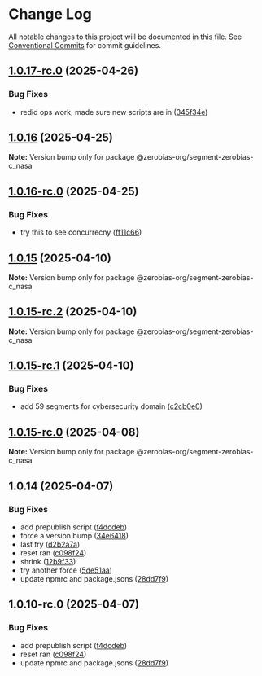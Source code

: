 # Change Log

All notable changes to this project will be documented in this file.
See [Conventional Commits](https://conventionalcommits.org) for commit guidelines.

## [1.0.17-rc.0](https://github.com/zerobias-org/segment/compare/@zerobias-org/segment-zerobias-c_nasa@1.0.16...@zerobias-org/segment-zerobias-c_nasa@1.0.17-rc.0) (2025-04-26)


### Bug Fixes

* redid ops work, made sure new scripts are in ([345f34e](https://github.com/zerobias-org/segment/commit/345f34ec926029dc141943b3e321676adb4a2888))





## [1.0.16](https://github.com/zerobias-org/segment/compare/@zerobias-org/segment-zerobias-c_nasa@1.0.16-rc.0...@zerobias-org/segment-zerobias-c_nasa@1.0.16) (2025-04-25)

**Note:** Version bump only for package @zerobias-org/segment-zerobias-c_nasa





## [1.0.16-rc.0](https://github.com/zerobias-org/segment/compare/@zerobias-org/segment-zerobias-c_nasa@1.0.15...@zerobias-org/segment-zerobias-c_nasa@1.0.16-rc.0) (2025-04-25)


### Bug Fixes

* try this to see concurrecny ([ff11c66](https://github.com/zerobias-org/segment/commit/ff11c66d67cb9f185098fd640d4139178d29ae22))





## [1.0.15](https://github.com/zerobias-org/segment/compare/@zerobias-org/segment-zerobias-c_nasa@1.0.15-rc.2...@zerobias-org/segment-zerobias-c_nasa@1.0.15) (2025-04-10)

**Note:** Version bump only for package @zerobias-org/segment-zerobias-c_nasa





## [1.0.15-rc.2](https://github.com/zerobias-org/segment/compare/@zerobias-org/segment-zerobias-c_nasa@1.0.15-rc.1...@zerobias-org/segment-zerobias-c_nasa@1.0.15-rc.2) (2025-04-10)

**Note:** Version bump only for package @zerobias-org/segment-zerobias-c_nasa





## [1.0.15-rc.1](https://github.com/zerobias-org/segment/compare/@zerobias-org/segment-zerobias-c_nasa@1.0.15-rc.0...@zerobias-org/segment-zerobias-c_nasa@1.0.15-rc.1) (2025-04-10)


### Bug Fixes

* add 59 segments for cybersecurity domain ([c2cb0e0](https://github.com/zerobias-org/segment/commit/c2cb0e0c1f1eabb51d7f5a6ae6db98c1516fcdbe))





## [1.0.15-rc.0](https://github.com/zerobias-org/segment/compare/@zerobias-org/segment-zerobias-c_nasa@1.0.14...@zerobias-org/segment-zerobias-c_nasa@1.0.15-rc.0) (2025-04-08)

**Note:** Version bump only for package @zerobias-org/segment-zerobias-c_nasa





## 1.0.14 (2025-04-07)


### Bug Fixes

* add prepublish  script ([f4dcdeb](https://github.com/zerobias-org/segment/commit/f4dcdebd8680d01e015ebc89587a9f70d641afe4))
* force a version bump ([34e6418](https://github.com/zerobias-org/segment/commit/34e6418d078a9f5caf40c511a89dcf0bdb606dc7))
* last try ([d2b2a7a](https://github.com/zerobias-org/segment/commit/d2b2a7afeca45e2d7ca0beaa1e1bed46a09a82c4))
* reset ran ([c098f24](https://github.com/zerobias-org/segment/commit/c098f240eaf5c840d8c595e05e0ad4eee510fe71))
* shrink ([12b9f33](https://github.com/zerobias-org/segment/commit/12b9f3366b3d0b69018a20f5b5f01d86ad87753f))
* try another force ([5de51aa](https://github.com/zerobias-org/segment/commit/5de51aa6220d857f3e235e2a0c7557b40ee8e5e3))
* update npmrc and package.jsons ([28dd7f9](https://github.com/zerobias-org/segment/commit/28dd7f9ea06676c82b88aabf586f5bb6b974bf3b))





## 1.0.10-rc.0 (2025-04-07)


### Bug Fixes

* add prepublish  script ([f4dcdeb](https://github.com/zerobias-org/segment/commit/f4dcdebd8680d01e015ebc89587a9f70d641afe4))
* reset ran ([c098f24](https://github.com/zerobias-org/segment/commit/c098f240eaf5c840d8c595e05e0ad4eee510fe71))
* update npmrc and package.jsons ([28dd7f9](https://github.com/zerobias-org/segment/commit/28dd7f9ea06676c82b88aabf586f5bb6b974bf3b))
